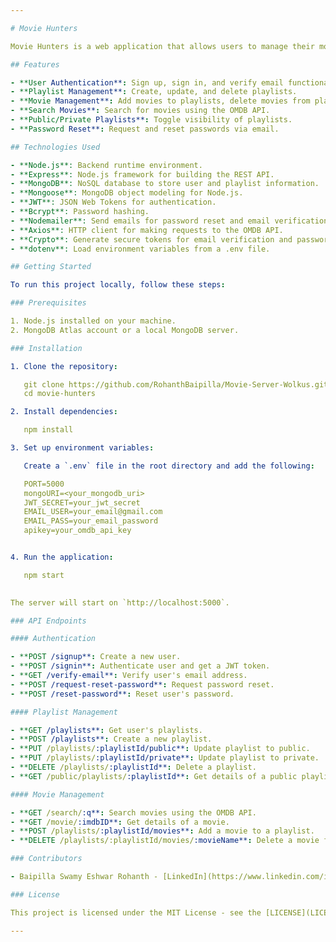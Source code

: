 ```yaml
---

# Movie Hunters

Movie Hunters is a web application that allows users to manage their movie playlists. Users can sign up, create playlists, add movies, and search for movie details using the OMDB API.

## Features

- **User Authentication**: Sign up, sign in, and verify email functionality.
- **Playlist Management**: Create, update, and delete playlists.
- **Movie Management**: Add movies to playlists, delete movies from playlists.
- **Search Movies**: Search for movies using the OMDB API.
- **Public/Private Playlists**: Toggle visibility of playlists.
- **Password Reset**: Request and reset passwords via email.

## Technologies Used

- **Node.js**: Backend runtime environment.
- **Express**: Node.js framework for building the REST API.
- **MongoDB**: NoSQL database to store user and playlist information.
- **Mongoose**: MongoDB object modeling for Node.js.
- **JWT**: JSON Web Tokens for authentication.
- **Bcrypt**: Password hashing.
- **Nodemailer**: Send emails for password reset and email verification.
- **Axios**: HTTP client for making requests to the OMDB API.
- **Crypto**: Generate secure tokens for email verification and password reset.
- **dotenv**: Load environment variables from a .env file.

## Getting Started

To run this project locally, follow these steps:

### Prerequisites

1. Node.js installed on your machine.
2. MongoDB Atlas account or a local MongoDB server.

### Installation

1. Clone the repository:

   git clone https://github.com/RohanthBaipilla/Movie-Server-Wolkus.git
   cd movie-hunters

2. Install dependencies:

   npm install

3. Set up environment variables:

   Create a `.env` file in the root directory and add the following:

   PORT=5000
   mongoURI=<your_mongodb_uri>
   JWT_SECRET=your_jwt_secret
   EMAIL_USER=your_email@gmail.com
   EMAIL_PASS=your_email_password
   apikey=your_omdb_api_key


4. Run the application:

   npm start
  

The server will start on `http://localhost:5000`.

### API Endpoints

#### Authentication

- **POST /signup**: Create a new user.
- **POST /signin**: Authenticate user and get a JWT token.
- **GET /verify-email**: Verify user's email address.
- **POST /request-reset-password**: Request password reset.
- **POST /reset-password**: Reset user's password.

#### Playlist Management

- **GET /playlists**: Get user's playlists.
- **POST /playlists**: Create a new playlist.
- **PUT /playlists/:playlistId/public**: Update playlist to public.
- **PUT /playlists/:playlistId/private**: Update playlist to private.
- **DELETE /playlists/:playlistId**: Delete a playlist.
- **GET /public/playlists/:playlistId**: Get details of a public playlist.

#### Movie Management

- **GET /search/:q**: Search movies using the OMDB API.
- **GET /movie/:imdbID**: Get details of a movie.
- **POST /playlists/:playlistId/movies**: Add a movie to a playlist.
- **DELETE /playlists/:playlistId/movies/:movieName**: Delete a movie from a playlist.

### Contributors

- Baipilla Swamy Eshwar Rohanth - [LinkedIn](https://www.linkedin.com/in/rohanthbaipilla/)

### License

This project is licensed under the MIT License - see the [LICENSE](LICENSE) file for details.

---
```

